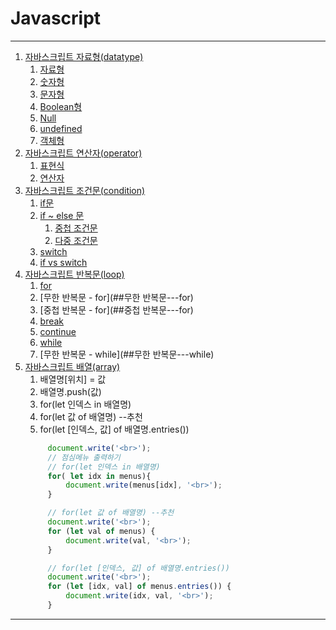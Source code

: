 
# Javascript
---
1. [자바스크립트 자료형(datatype)](02datatype.html)
   1. [자료형](##자료형)
   2. [숫자형](##숫자형)
   3. [문자형](##문자형)
   4. [Boolean형](##boolean형)
   5. [Null](##Null)
   6. [undefined](##undefined)
   7. [객체형](##객체형)
2. [자바스크립트 연산자(operator)](03operator.html)
   1. [표현식](##표현식)
   2. [연산자](##연산자)
3. [자바스크립트 조건문(condition)](04condition.html)
   1. [if문](##if문)
   2. [if ~ else 문](##if-~-else문)
      1. [중첩 조건문](##중첩-조건문)
      2. [다중 조건문](##다중-조건문)
   3. [switch](##switch)
   4. [if vs switch](##if-vs-switch)
4. [자바스크립트 반복문(loop)](05loop.html)
   1. [for](##for)
   2. [무한 반복문 - for](##무한 반복문---for)
   3. [중첩 반복문 - for](##중첩 반복문---for)
   4. [break](##break)
   5. [continue](##continue)
   6. [while](07loop.html)
   7. [무한 반복문 - while](##무한 반복문---while)
5. [자바스크립트 배열(array)](06array.html)
   1. 배열명[위치] = 값
   2. 배열명.push(값)
   3. for(let 인덱스 in 배열명)
   4. for(let 값 of 배열명) --추천
   5. for(let [인덱스, 값] of 배열명.entries())
   ```javascript
        document.write('<br>');
        // 점심메뉴 출력하기
        // for(let 인덱스 in 배열명)
        for( let idx in menus){
            document.write(menus[idx], '<br>');
        }

        // for(let 값 of 배열명) --추천
        document.write('<br>');
        for (let val of menus) {
            document.write(val, '<br>');
        }

        // for(let [인덱스, 값] of 배열명.entries())
        document.write('<br>');
        for (let [idx, val] of menus.entries()) {
            document.write(idx, val, '<br>');
        }
   ```
---

<!--
# 자바스크립트 연산자

## 표현식

표현식expression : 리터럴(값), 식별자(변수), 연산자, 함수 호출등의 조합을

의미<br> 

표현식은 평가evaluate(표현식이 실행되어 결과값 생성)되어 하나의 값을 만듦


```javascript

    10; // 리터럴 표현식

    sum; // 식별자 표현식

    10 + 20; // 연산자 표현식

    Date(); // 함수 표현식

```

![이미지]('./img/경로')

-->

